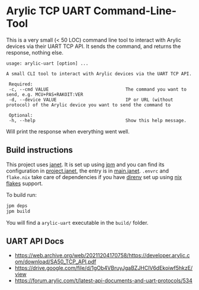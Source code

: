 # Arylic TCP UART Command-Line-Tool

This is a very small (< 50 LOC) command line tool to interact with Arylic devices via their UART TCP API. It sends the command, and returns the response, nothing else.

```
usage: arylic-uart [option] ... 

A small CLI tool to interact with Arylic devices via the UART TCP API.

 Required:
 -c, --cmd VALUE                             The command you want to send, e.g. MCU+PAS+RAKOIT:VER
 -d, --device VALUE                          IP or URL (without protocol) of the Arylic device you want to send the command to

 Optional:
 -h, --help                                  Show this help message.
```

Will print the response when everything went well.

## Build instructions

This project uses [janet](janet-lang.org/). It is set up using [jpm](https://github.com/janet-lang/jpm) and you can find its configuration in [project.janet](./project.janet), the entry is in [main.janet](./main.janet). `.envrc` and `flake.nix` take care of dependencies if you have [direnv](https://direnv.net/) set up using [nix flakes](https://github.com/nix-community/nix-direnv) support.

To build run:

``` bash
jpm deps
jpm build
```

You will find a `arylic-uart` executable in the `build/` folder.

## UART API Docs

- https://web.archive.org/web/20211204170758/https://developer.arylic.com/download/SA50_TCP_API.pdf
- https://drive.google.com/file/d/1gOb4VBruyJgaBZJHClV6dEkoiwf5hkzE/view
- https://forum.arylic.com/t/latest-api-documents-and-uart-protocols/534
